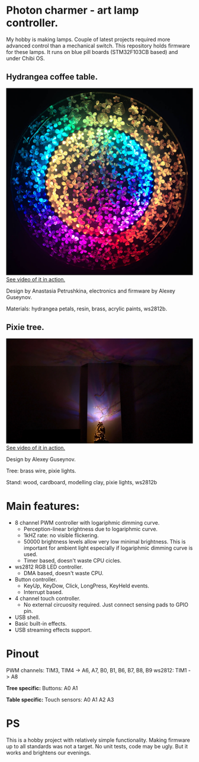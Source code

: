 # Photon charmer - art lamp controller.

My hobby is making lamps. Couple of latest projects required more advanced control than a mechanical switch. This repository holds firmware for these lamps. It runs on blue pill boards (STM32F103CB based) and under Chibi OS.

## Hydrangea coffee table.

[![Coffee table](/images/table_small.jpg)](https://raw.githubusercontent.com/kibergus/photon_charmer/main/images/table.jpg)
[See video of it in action.](https://youtu.be/-L07Zq1sDZU)

Design by Anastasia Petrushkina, electronics and firmware by Alexey Guseynov.

Materials: hydrangea petals, resin, brass, acrylic paints, ws2812b.

## Pixie tree.
[![Pixie tree](/images/tree_lamp_small.jpg)](https://youtu.be/gSbW40JnVsY)
[See video of it in action.](https://youtu.be/gSbW40JnVsY)

Design by Alexey Guseynov.

Tree: brass wire, pixie lights.

Stand: wood, cardboard, modelling clay, pixie lights, ws2812b

# Main features:

* 8 channel PWM controller with logariphmic dimming curve.
  * Perception-linear brightness due to logariphmic curve.
  * 1kHZ rate: no visible flickering.
  * 50000 brightness levels allow very low minimal brightness. This is important for ambient light especially if logariphmic dimming curve is used.
  * Timer based, doesn't waste CPU cicles.
* ws2812 RGB LED controller.
  * DMA based, doesn't waste CPU.
* Button controller.
  * KeyUp, KeyDow, Click, LongPress, KeyHeld events.
  * Interrupt based. 
* 4 channel touch controller.
  * No external circuosity required. Just connect sensing pads to GPIO pin.
* USB shell.
* Basic built-in effects.
* USB streaming effects support.

# Pinout

PWM channels: TIM3, TIM4 -> A6, A7, B0, B1, B6, B7, B8, B9
ws2812: TIM1 -> A8

**Tree specific:**
Buttons: A0 A1

**Table specific:**
Touch sensors: A0 A1 A2 A3

# PS

This is a hobby project with relatively simple functionality. Making firmware up to all standards was not a target. No unit tests, code may be ugly. But it works and brightens our evenings.
